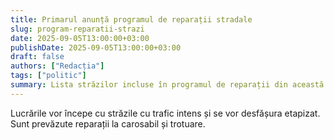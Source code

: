 ```yaml
---
title: Primarul anunță programul de reparații stradale
slug: program-reparatii-strazi
date: 2025-09-05T13:00:00+03:00
publishDate: 2025-09-05T13:00:00+03:00
draft: false
authors: ["Redacția"]
tags: ["politic"]
summary: Lista străzilor incluse în programul de reparații din această toamnă a fost publicată.
---
```


Lucrările vor începe cu străzile cu trafic intens și se vor desfășura etapizat. Sunt prevăzute reparații la carosabil și trotuare.

